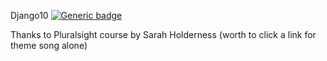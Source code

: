 Django10 [![Generic badge](https://img.shields.io/badge/Learn-Python.Django-Magenta.svg)](https://www.pluralsight.com/courses/code-school-try-django) 

Thanks to Pluralsight course by Sarah Holderness (worth to click a link for theme song alone)

